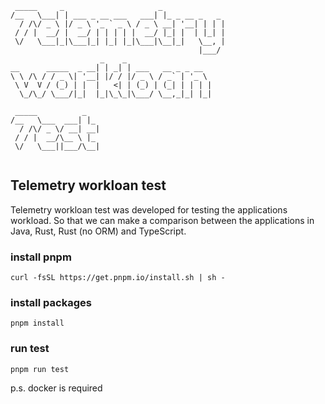 ```
 _____     _                     _               
/__   \___| | ___ _ __ ___   ___| |_ _ __ _   _  
  / /\/ _ \ |/ _ \ '_ ` _ \ / _ \ __| '__| | | | 
 / / |  __/ |  __/ | | | | |  __/ |_| |  | |_| | 
 \/   \___|_|\___|_| |_| |_|\___|\__|_|   \__, | 
                                          |___/  
                    _    _                       
__      _____  _ __| | _| | ___   __ _ _ __      
\ \ /\ / / _ \| '__| |/ / |/ _ \ / _` | '_ \     
 \ V  V / (_) | |  |   <| | (_) | (_| | | | |    
  \_/\_/ \___/|_|  |_|\_\_|\___/ \__,_|_| |_|    
                                                 
 _____          _                                
/__   \___  ___| |_                              
  / /\/ _ \/ __| __|                             
 / / |  __/\__ \ |_                              
 \/   \___||___/\__|                             
                                                                                        
```                                                     
                                        


## Telemetry workloan test
Telemetry workloan test was developed for testing the applications workload. So that we can make a comparison between the applications in Java, Rust, Rust (no ORM) and TypeScript. 

### install pnpm
`curl -fsSL https://get.pnpm.io/install.sh | sh -`

### install packages
`pnpm install`

### run test
`pnpm run test`


p.s. docker is required